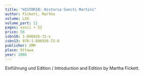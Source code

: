 ```yaml
---
title: "HISTORIÆ: Historia Sancti Martini"
author: Fickett, Martha
volume: LXV
volume_part: 11
pages: xxvii + 52
price: 56
isbn10: 1-896926-72-x
isbn13: 978-1-896926-72-8
publisher: IMM
place: Ottawa
year: 2006
---
```

Einführung und Edition / Introduction and Edition by Martha Fickett.
